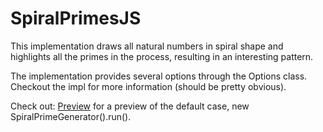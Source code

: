 # SpiralPrimesJS

This implementation draws all natural numbers in spiral shape and highlights all the primes in the process, resulting in an interesting pattern.

The implementation provides several options through the Options class. Checkout the impl for more information (should be pretty obvious).

Check out: [Preview](http://htmlpreview.github.io/?https://github.com/Zmote/SpiralPrimesJS/blob/master/index.html) for a preview of the default case, new SpiralPrimeGenerator().run().
